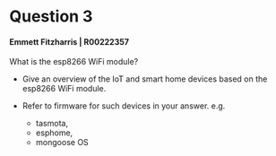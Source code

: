 # Question 3
#### Emmett Fitzharris | R00222357

What is the esp8266 WiFi module? 

- Give an overview of the IoT and smart home devices based on the esp8266 WiFi module. 

- Refer to firmware for such devices in your answer. e.g. 
  - tasmota,
  - esphome, 
  - mongoose OS

